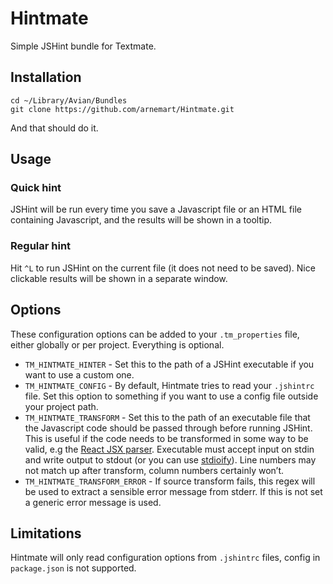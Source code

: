 Hintmate
========

Simple JSHint bundle for Textmate.

Installation
------------

    cd ~/Library/Avian/Bundles
    git clone https://github.com/arnemart/Hintmate.git

And that should do it.

Usage
-----

### Quick hint

JSHint will be run every time you save a Javascript file or an HTML file containing Javascript, and the results will be shown in a tooltip.

### Regular hint

Hit `^L` to run JSHint on the current file (it does not need to be saved). Nice clickable results will be shown in a separate window.

Options
-------

These configuration options can be added to your `.tm_properties` file, either globally or per project. Everything is optional.

- `TM_HINTMATE_HINTER` - Set this to the path of a JSHint executable if you want to use a custom one.
- `TM_HINTMATE_CONFIG` - By default, Hintmate tries to read your `.jshintrc` file. Set this option to something if you want to use a config file outside your project path.
- `TM_HINTMATE_TRANSFORM` - Set this to the path of an executable file that the Javascript code should be passed through before running JSHint. This is useful if the code needs to be transformed in some way to be valid, e.g the [React JSX parser](http://facebook.github.io/react/docs/jsx-in-depth.html). Executable must accept input on stdin and write output to stdout (or you can use [stdioify](https://github.com/arnemart/stdioify)). Line numbers may not match up after transform, column numbers certainly won’t.
- `TM_HINTMATE_TRANSFORM_ERROR` - If source transform fails, this regex will be used to extract a sensible error message from stderr. If this is not set a generic error message is used.

Limitations
-----------

Hintmate will only read configuration options from `.jshintrc` files, config in `package.json` is not supported.
